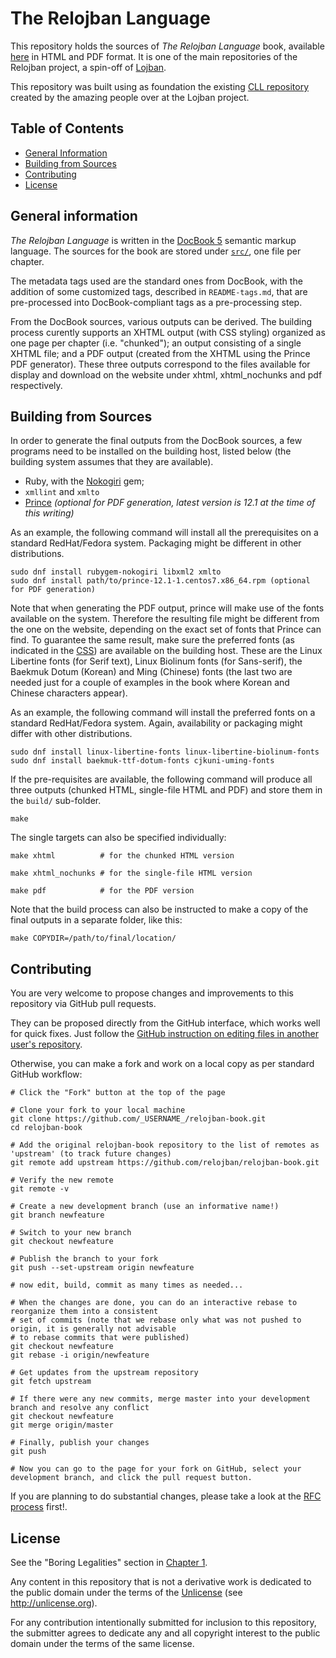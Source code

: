 # The Relojban Language
[The Relojban Language]: #the-relojban-language

This repository holds the sources of _The Relojban Language_ book, available [here](https://github.com/relojban/relojban.github.io/book/) in HTML and PDF format. It is one of the main repositories of the Relojban project, a spin-off of [Lojban](https://www.lojban.org).

This repository was built using as foundation the existing [CLL repository](https://github.com/lojban/cll) created by the amazing people over at the Lojban project.

<!--
- relojban-book: _The Relojban Language_ book, the reference grammar and formal specifications of Relojban.
- dictionary (work in progress): The official Relojban dictionary.
- corpus (work in progress): A corpus of Relojban sample texts with their parses.
- relojban-rs (work in progress): An implementation of the language specifications as a Rust library.
- rfcs: The repository for the RFC process used to propose improvements to Relojban.
-->


## Table of Contents
[Table of Contents]: #table-of-contents

  - [General Information]
  - [Building from Sources]
  - [Contributing]
  - [License]


## General information
[General Information]: #general-information

_The Relojban Language_ is written in the [DocBook 5](https://tdg.docbook.org/tdg/5.0/docbook.html) semantic markup language. The sources for the book are stored under [`src/`](src/), one file per chapter.

The metadata tags used are the standard ones from DocBook, with the addition of some customized tags, described in `README-tags.md`, that are pre-processed into DocBook-compliant tags as a pre-processing step.

From the DocBook sources, various outputs can be derived. The building process curently supports an XHTML output (with CSS styling) organized as one page per chapter (i.e. "chunked"); an output consisting of a single XHTML file; and a PDF output (created from the XHTML using the Prince PDF generator). These three outputs correspond to the files available for display and download on the website under xhtml, xhtml_nochunks and pdf respectively.


## Building from Sources
[Building from Sources]: #building-from-sources

In order to generate the final outputs from the DocBook sources, a few programs need to be installed on the building host, listed below (the building system assumes that they are available).

- Ruby, with the [Nokogiri](http://www.nokogiri.org/) gem;
- `xmllint` and `xmlto`
- [Prince](https://www.princexml.com/) _(optional for PDF generation, latest version is 12.1 at the time of this writing)_

As an example, the following command will install all the prerequisites on a standard RedHat/Fedora system. Packaging might be different in other distributions.

```shell
sudo dnf install rubygem-nokogiri libxml2 xmlto
sudo dnf install path/to/prince-12.1-1.centos7.x86_64.rpm (optional for PDF generation)
```

Note that when generating the PDF output, prince will make use of the fonts available on the system. Therefore the resulting file might be different from the one on the website, depending on the exact set of fonts that Prince can find. To guarantee the same result, make sure the preferred fonts (as indicated in the [CSS](scripts/master.css)) are available on the building host. These are the Linux Libertine fonts (for Serif text), Linux Biolinum fonts (for Sans-serif), the Baekmuk Dotum (Korean) and Ming (Chinese) fonts (the last two are needed just for a couple of examples in the book where Korean and Chinese characters appear).

As an example, the following command will install the preferred fonts on a standard RedHat/Fedora system. Again, availability or packaging might differ with other distributions.

```shell
sudo dnf install linux-libertine-fonts linux-libertine-biolinum-fonts
sudo dnf install baekmuk-ttf-dotum-fonts cjkuni-uming-fonts
```

If the pre-requisites are available, the following command will produce all three outputs (chunked HTML, single-file HTML and PDF) and store them in the `build/` sub-folder.

```shell
make
```

The single targets can also be specified individually:

```shell
make xhtml          # for the chunked HTML version

make xhtml_nochunks # for the single-file HTML version

make pdf            # for the PDF version
```

Note that the build process can also be instructed to make a copy of the final outputs in a separate folder, like this:

```
make COPYDIR=/path/to/final/location/
```


## Contributing
[Contributing]: #contributing

You are very welcome to propose changes and improvements to this repository via GitHub pull requests.

They can be proposed directly from the GitHub interface, which works well for quick fixes. Just follow the [GitHub instruction on editing files in another user's repository](https://help.github.com/articles/editing-files-in-another-user-s-repository/).

Otherwise, you can make a fork and work on a local copy as per standard GitHub workflow:

```shell
# Click the "Fork" button at the top of the page

# Clone your fork to your local machine
git clone https://github.com/_USERNAME_/relojban-book.git
cd relojban-book

# Add the original relojban-book repository to the list of remotes as 'upstream' (to track future changes)
git remote add upstream https://github.com/relojban/relojban-book.git

# Verify the new remote
git remote -v

# Create a new development branch (use an informative name!)
git branch newfeature

# Switch to your new branch
git checkout newfeature

# Publish the branch to your fork
git push --set-upstream origin newfeature

# now edit, build, commit as many times as needed...

# When the changes are done, you can do an interactive rebase to reorganize them into a consistent
# set of commits (note that we rebase only what was not pushed to origin, it is generally not advisable
# to rebase commits that were published)
git checkout newfeature
git rebase -i origin/newfeature

# Get updates from the upstream repository
git fetch upstream

# If there were any new commits, merge master into your development branch and resolve any conflict
git checkout newfeature
git merge origin/master

# Finally, publish your changes
git push

# Now you can go to the page for your fork on GitHub, select your development branch, and click the pull request button.
```

If you are planning to do substantial changes, please take a look at the [RFC process](https://github.com/relojban/rfcs) first!.


## License
[License]: #license

See the "Boring Legalities" section in [Chapter 1](src/01-about.xml).

Any content in this repository that is not a derivative work is dedicated to the public domain under the terms of the [Unlicense](UNLICENSE) (see <http://unlicense.org>).

For any contribution intentionally submitted for inclusion to this repository, the submitter agrees to dedicate any and all copyright interest to the public domain under the terms of the same license.
